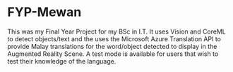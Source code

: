 # FYP-Mewan

This was my Final Year Project for my BSc in I.T.
It uses Vision and CoreML to detect objects/text and the uses the Microsoft Azure Translation API to provide Malay translations for the word/object detected to display in the Augmented Reality Scene. 
A test mode is available for users that wish to test their knowledge of the language.
